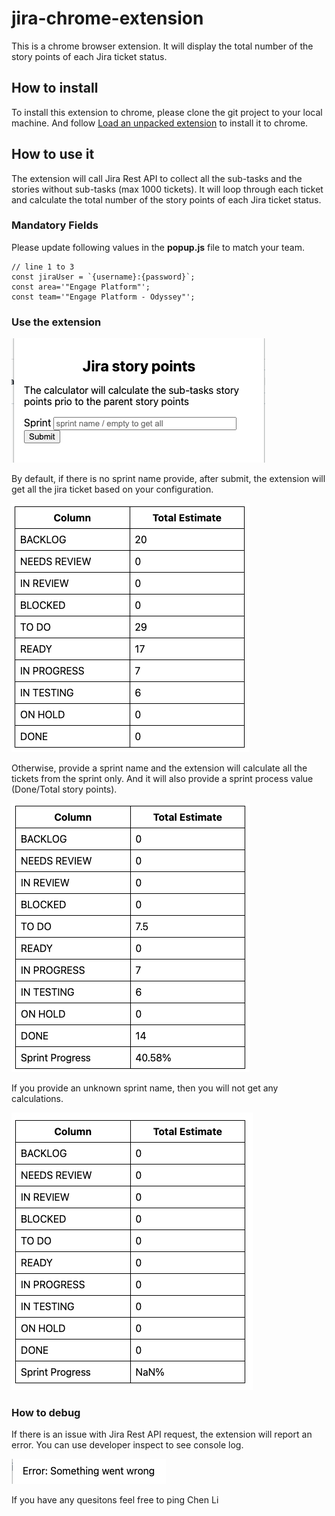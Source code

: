 # jira-chrome-extension
This is a chrome browser extension. It will display the total number of the story points of each Jira ticket status.

## How to install
To install this extension to chrome, please clone the git project to your local machine.
And follow [Load an unpacked extension](https://developer.chrome.com/docs/extensions/mv3/getstarted/#unpacked) to install it to chrome.

## How to use it

The extension will call Jira Rest API to collect all the sub-tasks and the stories without sub-tasks (max 1000 tickets). 
It will loop through each ticket and calculate the total number of the story points of each Jira ticket status.

### Mandatory Fields
Please update following values in the **popup.js** file to match your team. 

```aidl
// line 1 to 3
const jiraUser = `{username}:{password}`;
const area='"Engage Platform"';
const team='"Engage Platform - Odyssey"';
```

### Use the extension
![img.png](readme/initial_page.png)

By default, if there is no sprint name provide, after submit, the extension will get all the jira ticket based on your configuration.

![img.png](readme/no_sprint_name.png)

Otherwise, provide a sprint name and the extension will calculate all the tickets from the sprint only. And it will also provide a sprint process value (Done/Total story points).

![img.png](readme/sprint_name.png)

If you provide an unknown sprint name, then you will not get any calculations.

![img_1.png](readme/wrong_sprint.png)

### How to debug
If there is an issue with Jira Rest API request, the extension will report an error. You can use developer inspect to see console log.

![img.png](readme/error.png)

If you have any quesitons feel free to ping Chen Li